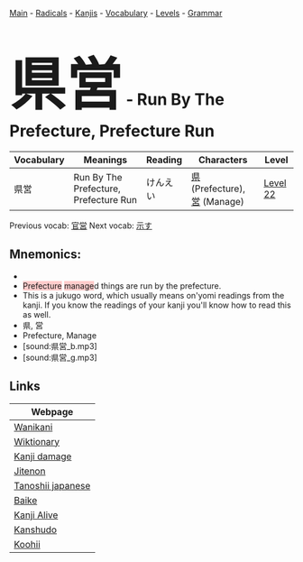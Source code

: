<style> bigfont {font-size: 100px}</style>
[Main](../README.md) -
[Radicals](../radicals.md) -
[Kanjis](../kanjis.md) -
[Vocabulary](../vocabulary.md) -
[Levels](../levels.md) -
[Grammar](../grammar.md)
# <bigfont> 県営</bigfont> - Run By The Prefecture, Prefecture Run 

| Vocabulary | Meanings | Reading | Characters | Level |
| --- | --- | --- | --- | --- |
| 県営 | Run By The Prefecture, Prefecture Run | けんえい |  [県](../kanjis/県.md) (Prefecture), [営](../kanjis/営.md) (Manage) | [Level 22](../levels/wk_level22.md) |

Previous vocab: [官営](官営.md) Next vocab: [示す](示す.md) 

## Mnemonics:

* 
* <span style="background-color:#ffcccb"> Prefecture</span> <span style="background-color:#ffcccb"> manage</span>d things are run by the prefecture.
* This is a jukugo word, which usually means on'yomi readings from the kanji. If you know the readings of your kanji you'll know how to read this as well.
* 県, 営
* Prefecture, Manage
* [sound:県営_b.mp3]
* [sound:県営_g.mp3]


## Links 

| Webpage |
| --- |
| [Wanikani          ](https://www.wanikani.com/kanji/県営) |
| [Wiktionary        ](https://en.wiktionary.org/wiki/県営) |
| [Kanji damage      ](http://www.kanjidamage.com/kanji/search?utf8=✓&q=県営) |
| [Jitenon           ](https://jitenon.com/kanji/県営) |
| [Tanoshii japanese ](https://www.tanoshiijapanese.com/dictionary/kanji.cfm?k=県営) |
| [Baike             ](https://baike.baidu.com/item/県営) |
| [Kanji Alive       ](https://app.kanjialive.com/県営) |
| [Kanshudo          ](https://www.kanshudo.com/searchmn?q=県営) |
| [Koohii            ](https://kanji.koohii.com/study/kanji/県営) |
